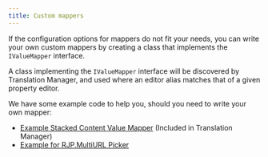 ```yaml
---
title: Custom mappers
---
```


If the configuration options for mappers do not fit your needs, you can write your own custom mappers by creating a class that implements the `IValueMapper` interface.


A class implementing the `IValueMapper` interface will be discovered by Translation Manager, and used where an editor alias matches that of a given property editor.

We have some example code to help you, should you need to write your own mapper:

- [Example Stacked Content Value Mapper](https://gist.github.com/KevinJump/a982a7cb7234b9ed4c2f41fdb708d7c4) (Included in Translation Manager)
- [Example for RJP.MultiURL Picker](https://gist.github.com/anonymous/8dddfa36480ab36e50d457600db33127)